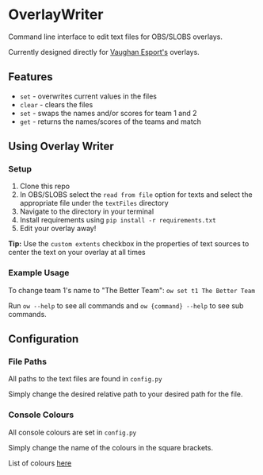 # OverlayWriter
Command line interface to edit text files for OBS/SLOBS overlays.

Currently designed directly for [Vaughan Esport's](https://vaughanesports.org) overlays.

## Features
- `set` - overwrites current values in the files
- `clear` - clears the files
- `set` - swaps the names and/or scores for team 1 and 2
- `get` - returns the names/scores of the teams and match

## Using Overlay Writer
### Setup
1. Clone this repo
2. In OBS/SLOBS select the `read from file` option for texts and select the appropriate file under the `textFiles` directory
3. Navigate to the directory in your terminal
4. Install requirements using `pip install -r requirements.txt`
5. Edit your overlay away!

**Tip:** Use the `custom extents` checkbox in the properties of text sources to center the text on your overlay at all times


### Example Usage
To change team 1's name to "The Better Team":  `ow set t1 The Better Team`

Run `ow --help` to see all commands and `ow {command} --help` to see sub commands.


## Configuration
### File Paths
All paths to the text files are found in `config.py`

Simply change the desired relative path to your desired path for the file.

### Console Colours
All console colours are set in `config.py`

Simply change the name of the colours in the square brackets.

List of colours [here](https://rich.readthedocs.io/en/latest/appendix/colors.html?highlight=colors)